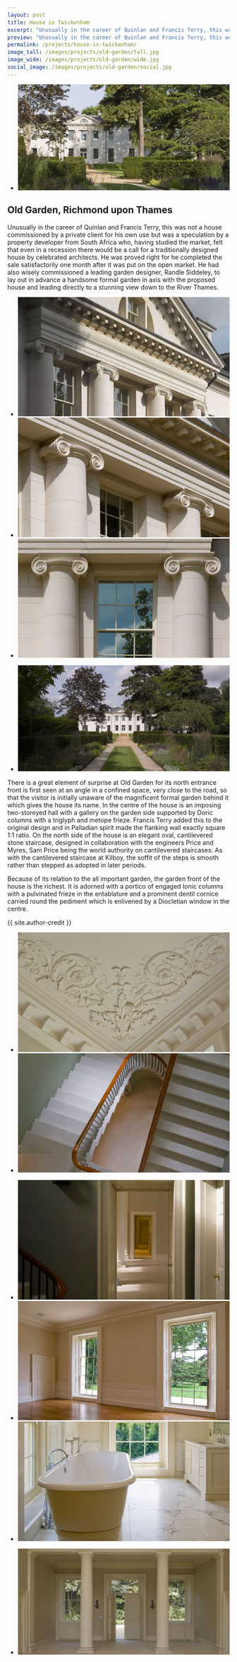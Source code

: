 ```yaml
---
layout: post
title: House in Twickenham
excerpt: "Unusually in the career of Quinlan and Francis Terry, this was not a house commissioned by a private client for his own use but was a speculation by a property developer from South Africa."
preview: "Unusually in the career of Quinlan and Francis Terry, this was not a house commissioned by a private client for his own use but was a speculation by a property developer from South Africa."
permalink: /projects/house-in-twickenham/
image_tall: /images/projects/old-garden/tall.jpg
image_wide: /images/projects/old-garden/wide.jpg
social_image: /images/projects/old-garden/social.jpg
---
```


<ul class="list">
	<li class="full">
		<a class="fancybox" rel="group" href="/images/projects/old-garden/01.jpg">
			<img src="/images/projects/old-garden/thumbs/01.jpg" alt="{{ page.title }}" />
		</a>
	</li>
</ul>

<h2>Old Garden, Richmond upon Thames</h2>
<p>
	Unusually in the career of Quinlan and Francis Terry, this was not a house commissioned by a private client for his own use but was a speculation by a property developer from South Africa who, having studied the market, felt that even in a recession there would be a call for a traditionally designed house by celebrated architects. He was proved right for he completed the sale satisfactorily one month after it was put on the open market. He had also wisely commissioned a leading garden designer, Randle Siddeley,  to lay out in advance a handsome formal garden in axis with the proposed house and leading directly to a stunning view down to the River Thames.
</p>

<ul class="list">
	<li class="third">
		<a class="fancybox" rel="group" href="/images/projects/old-garden/03.jpg">
			<img src="/images/projects/old-garden/thumbs/03.jpg" alt="{{ page.title }}" />
		</a>
	</li>
	<li class="third">
		<a class="fancybox" rel="group" href="/images/projects/old-garden/04.jpg">
			<img src="/images/projects/old-garden/thumbs/04.jpg" alt="{{ page.title }}" />
		</a>
	</li>
	<li class="third">
		<a class="fancybox" rel="group" href="/images/projects/old-garden/05.jpg">
			<img src="/images/projects/old-garden/thumbs/05.jpg" alt="{{ page.title }}" />
		</a>
	</li>
</ul>

<ul class="list">
	<li class="full">
		<a class="fancybox" rel="group" href="/images/projects/old-garden/02.jpg">
			<img src="/images/projects/old-garden/thumbs/02.jpg" alt="{{ page.title }}" />
		</a>
	</li>
</ul>

<p>
	There is a great element of surprise at Old Garden for its north entrance front is first seen at an angle in a confined space, very close to the road, so that the visitor is initially unaware of the  magnificent formal garden behind it which gives the house its name. In the centre of the house is an imposing two-storeyed hall with a gallery on the garden side supported by Doric columns with a triglyph and metope frieze. Francis Terry added this to the original design and in Palladian spirit made the flanking wall exactly square 1:1 ratio. On the north side of the house is an elegant oval, cantilevered stone staircase, designed in collaboration with the engineers Price and Myres, Sam Price being the world authority on cantilevered staircases. As with the cantilevered staircase at Kilboy, the soffit of the steps is smooth rather than stepped as adopted in later periods.
</p><p>
	Because of its relation to the all important garden, the garden front of the house is the richest. It is adorned with a portico of engaged Ionic columns with a pulvinated frieze in the entablature and a prominent dentil cornice carried round the pediment which is enlivened by a Diocletian window in the centre.  
</p>
{{ site.author-credit }}

<ul class="list">
	<li class="half">
		<a class="fancybox" rel="group" href="/images/projects/old-garden/06.jpg">
			<img src="/images/projects/old-garden/thumbs/06.jpg" alt="{{ page.title }}" />
		</a>
	</li>
	<li class="half">
		<a class="fancybox" rel="group" href="/images/projects/old-garden/07.jpg">
			<img src="/images/projects/old-garden/thumbs/07.jpg" alt="{{ page.title }}" />
		</a>
	</li>
</ul>

<ul class="list">
	<li class="third">
		<a class="fancybox" rel="group" href="/images/projects/old-garden/08.jpg">
			<img src="/images/projects/old-garden/thumbs/08.jpg" alt="{{ page.title }}" />
		</a>
	</li>
	<li class="third">
		<a class="fancybox" rel="group" href="/images/projects/old-garden/09.jpg">
			<img src="/images/projects/old-garden/thumbs/09.jpg" alt="{{ page.title }}" />
		</a>
	</li>
	<li class="third">
		<a class="fancybox" rel="group" href="/images/projects/old-garden/10.jpg">
			<img src="/images/projects/old-garden/thumbs/10.jpg" alt="{{ page.title }}" />
		</a>
	</li>
</ul>

<ul class="list">
	<li class="full">
		<a class="fancybox" rel="group" href="/images/projects/old-garden/11.jpg">
			<img src="/images/projects/old-garden/thumbs/11.jpg" alt="{{ page.title }}" />
		</a>
	</li>
</ul>